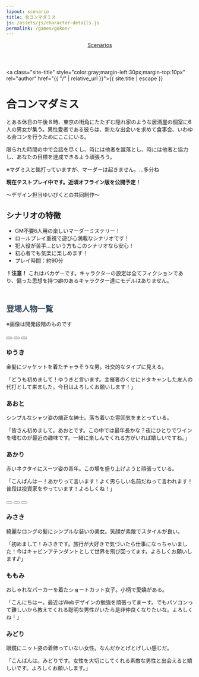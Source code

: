 ```yaml
---
layout: scenario
title: 合コンマダミス
js: /assets/js/character-details.js
permalink: /games/gokon/
---
```

<head>
  <link href="https://fonts.googleapis.com/css2?family=Mochiy+Pop+One&display=swap" rel="stylesheet">
  <link href="https://fonts.googleapis.com/css2?family=Kosugi+Maru&display=swap" rel="stylesheet">
</head>

<body class="gokon-body">
<header class="scenarios-header">
  <nav class="scenarios-nav">
    <a href="/games/" class="scenarios-link scenarios-button gokon-link gokon-button">Scenarios</a>
  </nav>
</header>

<a class="site-title" style="color:gray;margin-left:30px;margin-top:10px" rel="author" href="{{ "/" |
relative_url }}">{{ site.title | escape }}</a>

<div class="gokon-page">
  <h1 class="gokon-title">合コンマダミス</h1>
  <div class="gokon-intro">
    <p>とある休日の午後８時、東京の街角にたたずむ隠れ家のような居酒屋の個室に6人の男女が集う。異性愛者である彼らは、新たな出会いを求めて食事会、いわゆる合コンを行うためにここにいる。</p>
    <p>限られた時間の中で会話を尽くし、時には他者を蹴落とし、時には他者と協力し、あなたの目標を達成できるよう頑張ろう。</p>
    <p>※マダミスと銘打っていますが、マーダーは起きません。…多分ね</p>
    <p><strong>現在テストプレイ中です。近頃オフライン版を公開予定！</strong></p>
    <p>〜デザイン担当ゆいぴくとの共同制作〜</p>
  </div>

  <div class="gokon-details">
    <h2>シナリオの特徴</h2>
    <ul>
      <li>GM不要6人用の楽しいマーダーミステリー！</li>
      <li>ロールプレイ重視で遊び心満載なシナリオです！</li>
      <li>犯人役が苦手…という方もこのシナリオなら安心！</li>
      <li>初心者でも気楽に楽しめます！</li>
      <li>プレイ時間：約90分</li>
    </ul>
    <p><strong>！注意！</strong> これはバカゲーです。キャラクターの設定は全てフィクションであり、偏った思想を持つ癖のあるキャラクター達にモデルはありません。</p>
  </div>

  <div class="gokon-characters">
    <h2 style="color:#34495e; margin-top:50px;">登場人物一覧</h2>
    <p>※画像は開発段階のものです</p>
    <div class="characters-container">
      <button class="animated-button char-button button-yuki" style="font-family: 'Mochy Pop One', sans-serif;" data-target="#yuki-details"></button>
      <button class="animated-button char-button button-aoto" style="font-family: 'Mochy Pop One', sans-serif;" data-target="#aoto-details"></button>
      <button class="animated-button char-button button-akari" style="font-family: 'Mochy Pop One', sans-serif;" data-target="#akari-details"></button>
    </div>
    <div id="yuki-details" class="character-details yuki-details">
      <h3 style="font-family: 'Mochy Pop One', sans-serif;">ゆうき</h3>
      <p>金髪にジャケットを着たチャラそうな男。社交的なタイプに見える。</p>
      <p>「どうも初めまして！ゆうきと言います。主催者のくせにドタキャンした友人の代打として来ました。今日はよろしくお願いします！」</p>
    </div>
    <div id="aoto-details" class="character-details aoto-details">
      <h3 style="font-family: 'Mochy Pop One', sans-serif;">あおと</h3>
      <p>シンプルなシャツ姿の端正な紳士。落ち着いた雰囲気をまとっている。</p>
      <p>「皆さん初めまして。あおとです。この中では最年長かな？夜にひとりでワインを嗜むのが最近の趣味です。一緒に楽しんでくれる方がいれば嬉しいですね。」</p>
    </div>
    <div id="akari-details" class="character-details akari-details">
      <h3 style="font-family: 'Mochy Pop One', sans-serif;">あかり</h3>
      <p>赤いネクタイにスーツ姿の青年。この場を盛り上げようと頑張っている。</p>
      <p>「こんばんはー！あかりって言います！よく男らしい名前だねって言われます！普段は投資家をやっています！よろしくね！」</p>
    </div>
    <div class="characters-container">
      <button class="animated-button char-button button-misaki" style="font-family: 'Mochy Pop One', sans-serif;" data-target="#misaki-details"></button>
      <button class="animated-button char-button button-momomi" style="font-family: 'Mochy Pop One', sans-serif;" data-target="#momomi-details"></button>
      <button class="animated-button char-button button-midori" style="font-family: 'Mochy Pop One', sans-serif;" data-target="#midori-details"></button>
    </div>
    <div id="misaki-details" class="character-details misaki-details">
      <h3 style="font-family: 'Mochy Pop One', sans-serif;">みさき</h3>
      <p>綺麗なロングの髪にシンプルな装いの美女。笑顔が素敵でスタイルが良い。</p>
      <p>「初めまして！みさきです。旅行が大好きで気づいたら仕事になっちゃいました！今はキャビンアテンダントとして世界を飛び回ってます。よろしくお願いします♪」</p>
    </div>
    <div id="momomi-details" class="character-details momomi-details">
      <h3 style="font-family: 'Mochy Pop One', sans-serif;">ももみ</h3>
      <p>おしゃれなパーカーを着たショートカット女子。小柄で愛嬌がある。</p>
      <p>「こんにちはー。最近はWebデザインの勉強を頑張ってまーす。でもパソコンって難しいから教えてくれる聡明な男性がいたら是非仲良くなりたいな。よろしくね！」</p>
    </div>
    <div id="midori-details" class="character-details midori-details">
      <h3 style="font-family: 'Mochy Pop One', sans-serif;">みどり</h3>
      <p>眼鏡にニット姿の着飾っていない女性。なんだかとげとげしい感じだ。</p>
      <p>「こんばんは。みどりです。女性を大切にしてくれる素敵な男性と出会えると嬉しいです。よろしくお願いします。」</p>
    </div>
  </div>
</div>
<script src="/assets/js/character-details.js"></script>

